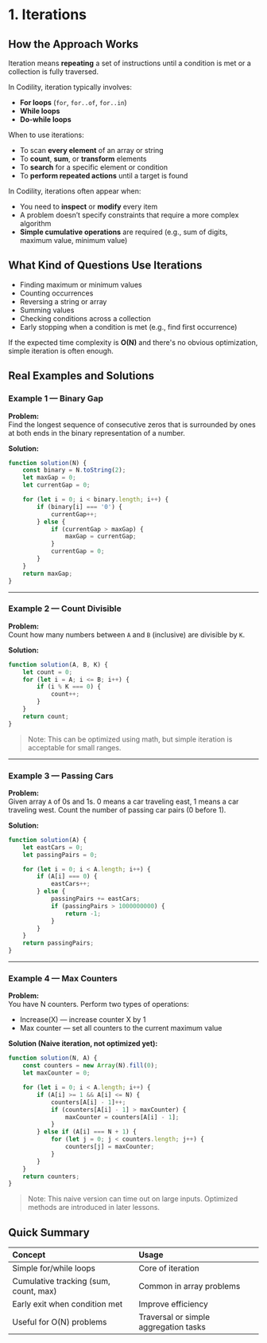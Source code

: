# 1. Iterations

## How the Approach Works

Iteration means **repeating** a set of instructions until a condition is met or a collection is fully traversed.

In Codility, iteration typically involves:
- **For loops** (`for`, `for..of`, `for..in`)
- **While loops**
- **Do-while loops**

When to use iterations:
- To scan **every element** of an array or string
- To **count**, **sum**, or **transform** elements
- To **search** for a specific element or condition
- To **perform repeated actions** until a target is found

In Codility, iterations often appear when:
- You need to **inspect** or **modify** every item
- A problem doesn’t specify constraints that require a more complex algorithm
- **Simple cumulative operations** are required (e.g., sum of digits, maximum value, minimum value)

## What Kind of Questions Use Iterations

- Finding maximum or minimum values
- Counting occurrences
- Reversing a string or array
- Summing values
- Checking conditions across a collection
- Early stopping when a condition is met (e.g., find first occurrence)

If the expected time complexity is **O(N)** and there's no obvious optimization, simple iteration is often enough.

## Real Examples and Solutions

### Example 1 — Binary Gap

**Problem:**  
Find the longest sequence of consecutive zeros that is surrounded by ones at both ends in the binary representation of a number.

**Solution:**

```javascript
function solution(N) {
    const binary = N.toString(2);
    let maxGap = 0;
    let currentGap = 0;

    for (let i = 0; i < binary.length; i++) {
        if (binary[i] === '0') {
            currentGap++;
        } else {
            if (currentGap > maxGap) {
                maxGap = currentGap;
            }
            currentGap = 0;
        }
    }
    return maxGap;
}
```

---

### Example 2 — Count Divisible

**Problem:**  
Count how many numbers between `A` and `B` (inclusive) are divisible by `K`.

**Solution:**

```javascript
function solution(A, B, K) {
    let count = 0;
    for (let i = A; i <= B; i++) {
        if (i % K === 0) {
            count++;
        }
    }
    return count;
}
```
> Note: This can be optimized using math, but simple iteration is acceptable for small ranges.

---

### Example 3 — Passing Cars

**Problem:**  
Given array `A` of 0s and 1s. 0 means a car traveling east, 1 means a car traveling west. Count the number of passing car pairs (0 before 1).

**Solution:**

```javascript
function solution(A) {
    let eastCars = 0;
    let passingPairs = 0;

    for (let i = 0; i < A.length; i++) {
        if (A[i] === 0) {
            eastCars++;
        } else {
            passingPairs += eastCars;
            if (passingPairs > 1000000000) {
                return -1;
            }
        }
    }
    return passingPairs;
}
```
---

### Example 4 — Max Counters

**Problem:**  
You have N counters. Perform two types of operations:
- Increase(X) — increase counter X by 1
- Max counter — set all counters to the current maximum value

**Solution (Naive iteration, not optimized yet):**

```javascript
function solution(N, A) {
    const counters = new Array(N).fill(0);
    let maxCounter = 0;

    for (let i = 0; i < A.length; i++) {
        if (A[i] >= 1 && A[i] <= N) {
            counters[A[i] - 1]++;
            if (counters[A[i] - 1] > maxCounter) {
                maxCounter = counters[A[i] - 1];
            }
        } else if (A[i] === N + 1) {
            for (let j = 0; j < counters.length; j++) {
                counters[j] = maxCounter;
            }
        }
    }
    return counters;
}
```
> Note: This naive version can time out on large inputs. Optimized methods are introduced in later lessons.

## Quick Summary

| Concept | Usage |
|:--------|:------|
| Simple for/while loops | Core of iteration |
| Cumulative tracking (sum, count, max) | Common in array problems |
| Early exit when condition met | Improve efficiency |
| Useful for O(N) problems | Traversal or simple aggregation tasks |
